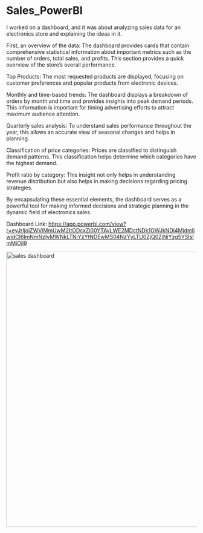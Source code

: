 # Sales_PowerBI

I worked on a dashboard, and it was about analyzing sales data for an electronics store and explaining the ideas in it.

First, an overview of the data: The dashboard provides cards that contain comprehensive statistical information about important metrics such as the number of orders, total sales, and profits. This section provides a quick overview of the store’s overall performance.

Top Products: The most requested products are displayed, focusing on customer preferences and popular products from electronic devices.

Monthly and time-based trends: The dashboard displays a breakdown of orders by month and time and provides insights into peak demand periods. This information is important for timing advertising efforts to attract maximum audience attention.

Quarterly sales analysis: To understand sales performance throughout the year, this allows an accurate view of seasonal changes and helps in planning.

Classification of price categories: Prices are classified to distinguish demand patterns. This classification helps determine which categories have the highest demand.

Profit ratio by category: This insight not only helps in understanding revenue distribution but also helps in making decisions regarding pricing strategies.

By encapsulating these essential elements, the dashboard serves as a powerful tool for making informed decisions and strategic planning in the dynamic field of electronics sales.

Dashboard Link: 
https://app.powerbi.com/view?r=eyJrIjoiZWViMmUwM2ItODcxZi00YTAyLWE2MDctNDk1OWJkNDI4MjdmIiwidCI6ImNmNzIyMWNkLTNiYzYtNDEwMS04NzYyLTU0ZjQ0ZjNiYzg5YSIsImMiOjl9


<img width="728" alt="sales dashboard" src="https://github.com/Renadz33/Sales_PowerBI/assets/84646898/fb487fec-4220-41b6-8c81-3fdaa05a24c0">
